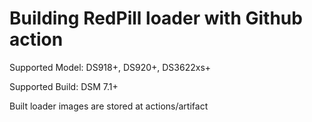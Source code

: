 # Building RedPill loader with Github action

Supported Model: DS918+, DS920+, DS3622xs+

Supported Build: DSM 7.1+

Built loader images are stored at actions/artifact
